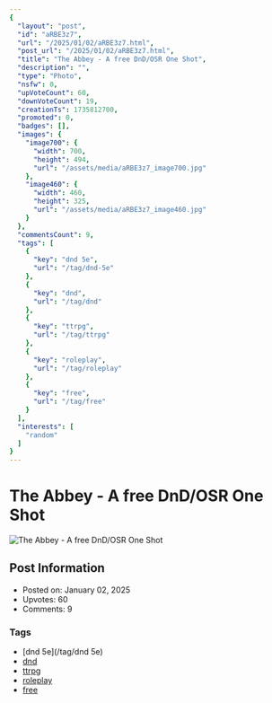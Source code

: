 ```yaml
---
{
  "layout": "post",
  "id": "aRBE3z7",
  "url": "/2025/01/02/aRBE3z7.html",
  "post_url": "/2025/01/02/aRBE3z7.html",
  "title": "The Abbey - A free DnD/OSR One Shot",
  "description": "",
  "type": "Photo",
  "nsfw": 0,
  "upVoteCount": 60,
  "downVoteCount": 19,
  "creationTs": 1735812700,
  "promoted": 0,
  "badges": [],
  "images": {
    "image700": {
      "width": 700,
      "height": 494,
      "url": "/assets/media/aRBE3z7_image700.jpg"
    },
    "image460": {
      "width": 460,
      "height": 325,
      "url": "/assets/media/aRBE3z7_image460.jpg"
    }
  },
  "commentsCount": 9,
  "tags": [
    {
      "key": "dnd 5e",
      "url": "/tag/dnd-5e"
    },
    {
      "key": "dnd",
      "url": "/tag/dnd"
    },
    {
      "key": "ttrpg",
      "url": "/tag/ttrpg"
    },
    {
      "key": "roleplay",
      "url": "/tag/roleplay"
    },
    {
      "key": "free",
      "url": "/tag/free"
    }
  ],
  "interests": [
    "random"
  ]
}
---
```


# The Abbey - A free DnD/OSR One Shot

![The Abbey - A free DnD/OSR One Shot](/assets/media/aRBE3z7_image700.jpg)

## Post Information

- Posted on: January 02, 2025
- Upvotes: 60
- Comments: 9

### Tags

- [dnd 5e](/tag/dnd 5e)
- [dnd](/tag/dnd)
- [ttrpg](/tag/ttrpg)
- [roleplay](/tag/roleplay)
- [free](/tag/free)
